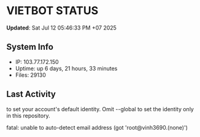# VIETBOT STATUS
**Updated**: Sat Jul 12 05:46:33 PM +07 2025

## System Info
- IP: 103.77.172.150
- Uptime: up 6 days, 21 hours, 33 minutes
- Files: 29130

## Last Activity

to set your account's default identity.
Omit --global to set the identity only in this repository.

fatal: unable to auto-detect email address (got 'root@vinh3690.(none)')
